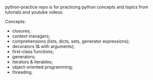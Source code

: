 python-practice repo is for practicing python concepts and topics from tutorials and youtube videos.

Concepts:
* closures;
* context managers;
* comprehensions (lists, dicts, sets, generator expressions);
* decorators (& with arguments);
* first-class functions;
* generators;
* iterators & iterables;
* object-oriented programming;
* threading.
